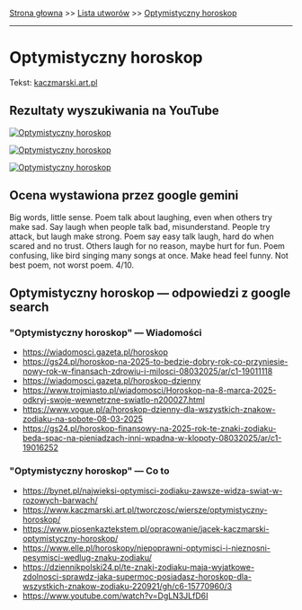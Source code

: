 [Strona głowna](../index.md) >> [Lista utworów](../list.md) >> [Optymistyczny horoskop](390.md)

---

# Optymistyczny horoskop

Tekst: [kaczmarski.art.pl](https://www.kaczmarski.art.pl/tworczosc/wiersze/optymistyczny-horoskop/)

## Rezultaty wyszukiwania na YouTube

[![Optymistyczny horoskop](http://img.youtube.com/vi/ghm5ac5cV24/0.jpg)](https://www.youtube.com/watch?v=ghm5ac5cV24 "Jacek Kaczmarski - Optymistyczny horoskop - YouTube")

[![Optymistyczny horoskop](http://img.youtube.com/vi/8AOukgR43XE/0.jpg)](https://www.youtube.com/watch?v=8AOukgR43XE "Jacek Kaczmarski - Piosenka o radości życia - YouTube")

[![Optymistyczny horoskop](http://img.youtube.com/vi/DgLN3JLfD6I/0.jpg)](https://www.youtube.com/watch?v=DgLN3JLfD6I "Optymistyczny horoskop - Jacek Kaczmarski - YouTube")

## Ocena wystawiona przez google gemini

Big words, little sense. Poem talk about laughing, even when others try make sad. Say laugh when people talk bad, misunderstand. People try attack, but laugh make strong. Poem say easy talk laugh, hard do when scared and no trust. Others laugh for no reason, maybe hurt for fun. Poem confusing, like bird singing many songs at once. Make head feel funny. Not best poem, not worst poem. 4/10.


## Optymistyczny horoskop — odpowiedzi z google search

### "Optymistyczny horoskop" — Wiadomości

 - <https://wiadomosci.gazeta.pl/horoskop>
 - <https://gs24.pl/horoskop-na-2025-to-bedzie-dobry-rok-co-przyniesie-nowy-rok-w-finansach-zdrowiu-i-milosci-08032025/ar/c1-19011118>
 - <https://wiadomosci.gazeta.pl/horoskop-dzienny>
 - <https://www.trojmiasto.pl/wiadomosci/Horoskop-na-8-marca-2025-odkryj-swoje-wewnetrzne-swiatlo-n200027.html>
 - <https://www.vogue.pl/a/horoskop-dzienny-dla-wszystkich-znakow-zodiaku-na-sobote-08-03-2025>
 - <https://gs24.pl/horoskop-finansowy-na-2025-rok-te-znaki-zodiaku-beda-spac-na-pieniadzach-inni-wpadna-w-klopoty-08032025/ar/c1-19016252>

### "Optymistyczny horoskop" — Co to

 - <https://bynet.pl/najwieksi-optymisci-zodiaku-zawsze-widza-swiat-w-rozowych-barwach/>
 - <https://www.kaczmarski.art.pl/tworczosc/wiersze/optymistyczny-horoskop/>
 - <https://www.piosenkaztekstem.pl/opracowanie/jacek-kaczmarski-optymistyczny-horoskop/>
 - <https://www.elle.pl/horoskopy/niepoprawni-optymisci-i-nieznosni-pesymisci-wedlug-znaku-zodiaku/>
 - <https://dziennikpolski24.pl/te-znaki-zodiaku-maja-wyjatkowe-zdolnosci-sprawdz-jaka-supermoc-posiadasz-horoskop-dla-wszystkich-znakow-zodiaku-220921/gh/c6-15770960/3>
 - <https://www.youtube.com/watch?v=DgLN3JLfD6I>

